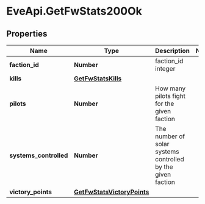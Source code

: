 # EveApi.GetFwStats200Ok

## Properties
Name | Type | Description | Notes
------------ | ------------- | ------------- | -------------
**faction_id** | **Number** | faction_id integer | 
**kills** | [**GetFwStatsKills**](GetFwStatsKills.md) |  | 
**pilots** | **Number** | How many pilots fight for the given faction | 
**systems_controlled** | **Number** | The number of solar systems controlled by the given faction | 
**victory_points** | [**GetFwStatsVictoryPoints**](GetFwStatsVictoryPoints.md) |  | 


